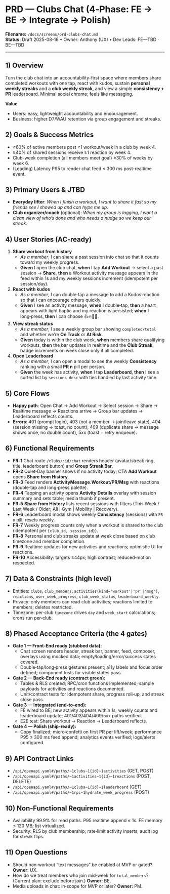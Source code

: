 # PRD — Clubs Chat (4‑Phase: FE → BE → Integrate → Polish)
**Filename:** `/docs/screens/prd-clubs-chat.md`  
**Status:** Draft 2025-08-16 • Owner: Anthony (UX) • Dev Leads: FE—TBD · BE—TBD

---
## 1) Overview
Turn the club chat into an accountability-first space where members share completed workouts with one tap, react with kudos, sustain **personal weekly streaks** and a **club weekly streak**, and view a simple **consistency + PR** leaderboard. Minimal social chrome; feels like messaging.

**Value**
- Users: easy, lightweight accountability and encouragement.
- Business: higher D7/WAU retention via group engagement and streaks.

## 2) Goals & Success Metrics
- ≥60% of active members post ≥1 workout/week in a club by week 4.
- ≥40% of shared sessions receive ≥1 reaction by week 4.
- Club-week completion (all members meet goal) ≥30% of weeks by week 6.
- (Leading) Latency P95 to render chat feed ≤ 300 ms post-realtime event.

## 3) Primary Users & JTBD
- **Everyday lifter**: *When I finish a workout, I want to share it fast so my friends see I showed up and can hype me up.*
- **Club organizer/coach** (optional): *When my group is lagging, I want a clean view of who’s done and who needs a nudge so we keep our streak.*

## 4) User Stories (AC‑ready)
1. **Share workout from history**
   - *As a member*, I can share a past session into chat so that it counts toward my weekly progress.
   - **Given** I open the club chat, **when** I tap **Add Workout** → select a past session → **Share**, **then** a Workout activity message appears in the feed within 1s and my weekly sessions increment (idempotent per session/day).
2. **React with kudos**
   - *As a member*, I can double‑tap a message to add a Kudos reaction so that I can encourage others quickly.
   - **Given** I see an activity message, **when** I double‑tap, **then** a heart appears with light haptic and my reaction is persisted; **when** I long‑press, **then** I can choose 👍🔥💪🎉.
3. **View streak status**
   - *As a member*, I see a weekly group bar showing `completed/total` and whether we’re **On Track** or **At Risk**.
   - **Given** today is within the club week, **when** members share qualifying workouts, **then** the bar updates in realtime and the **Club Streak** badge increments on week close only if all completed.
4. **Open Leaderboard**
   - *As a member*, I can open a modal to see the weekly **Consistency** ranking with a small **PR n** pill per person.
   - **Given** the week has activity, **when** I tap **Leaderboard**, **then** I see a sorted list by `sessions desc` with ties handled by last activity time.

## 5) Core Flows
- **Happy path**: Open Chat → Add Workout → Select session → Share → Realtime message → Reactions arrive → Group bar updates → Leaderboard reflects counts.
- **Errors**: 401 (prompt login), 403 (not a member → join/leave state), 404 (session missing → toast, no count), 409 (duplicate share → message shows once, no double count), 5xx (toast + retry enqueue).

## 6) Functional Requirements
- **FR‑1** Chat route `/clubs/:id/chat` renders header (avatar/streak ring, title, leaderboard button) and **Group Streak Bar**.
- **FR‑2** Quiet‑Day banner shows if no activity today; CTA **Add Workout** opens **Share from History**.
- **FR‑3** Feed renders **ActivityMessage.Workout/PR/Msg** with reactions (double‑tap and long‑press palette).
- **FR‑4** Tapping an activity opens **Activity Details** overlay with session summary and sets table; media thumb if present.
- **FR‑5** **Share from History** lists recent sessions with filters (This Week / Last Week / Older; All | Gym | Mobility | Recovery).
- **FR‑6** Leaderboard modal shows weekly **Consistency** (sessions) with `PR n` pill; resets weekly.
- **FR‑7** Weekly progress counts only when a workout is shared to the club (idempotent per `{club_id, session_id}`).
- **FR‑8** Personal and club streaks update at week close based on club timezone and member completion.
- **FR‑9** Realtime updates for new activities and reactions; optimistic UI for reactions.
- **FR‑10** Accessibility: targets ≥44px; high contrast; reduced‑motion respected.

## 7) Data & Constraints (high level)
- Entities: `clubs`, `club_members`, `activities(kind='workout'|'pr'|'msg')`, `reactions`, `user_week_progress`, `club_week_status`, `leaderboard_weekly`.
- Privacy: only members can read club activities; reactions limited to members; deletes restricted.
- Timezone: per‑club `timezone` drives `day` and `week_start` calculations; crons run per‑club.

## 8) Phased Acceptance Criteria (the 4 gates)
- **Gate 1 — Front‑End ready (stubbed data):**
  - Chat screen renders header, streak bar, banner, feed, composer, overlays using mocked data; empty/loading/error/success states covered.
  - Double‑tap/long‑press gestures present; a11y labels and focus order defined; component tests for visible states pass.
- **Gate 2 — Back‑End ready (contract green):**
  - Tables & RLS created; RPC/cron functions implemented; sample payloads for activities and reactions documented.
  - Unit/contract tests for idempotent share, progress roll‑up, and streak close pass.
- **Gate 3 — Integrated (end‑to‑end):**
  - FE wired to BE; new activity appears within 1s; weekly counts and leaderboard update; 401/403/404/409/5xx paths verified.
  - E2E test: Share workout → Reaction → Leaderboard reflects.
- **Gate 4 — Polish (ship‑ready):**
  - Copy finalized; micro‑confetti on first PR per lift/week; performance P95 ≤ 300 ms feed append; analytics events verified; logs/alerts configured.

## 9) API Contract Links
- `/api/openapi.yaml#/paths/~1clubs~1{id}~1activities` (GET, POST)
- `/api/openapi.yaml#/paths/~1activities~1{id}~1reactions` (POST, DELETE)
- `/api/openapi.yaml#/paths/~1clubs~1{id}~1leaderboard` (GET)
- `/api/openapi.yaml#/paths/~1rpc~1hydrate_week_progress` (POST)

## 10) Non‑Functional Requirements
- Availability 99.9% for read paths. P95 realtime append ≤ 1s. FE memory ≤ 120 MB; list virtualized.
- Security: RLS by club membership; rate‑limit activity inserts; audit log for streak flips.

## 11) Open Questions
- Should non‑workout “text messages” be enabled at MVP or gated? **Owner:** UX.
- How do we treat members who join mid‑week for `total_members`? (Current plan: exclude before join.) **Owner:** BE.
- Media uploads in chat: in‑scope for MVP or later? **Owner:** PM.
